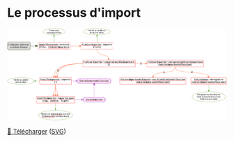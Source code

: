 # Le processus d'import

![Processus d'import](Processus_import.png)

[💽 Télécharger](Processus_import.odg) ([SVG](Processus_import.svg))
